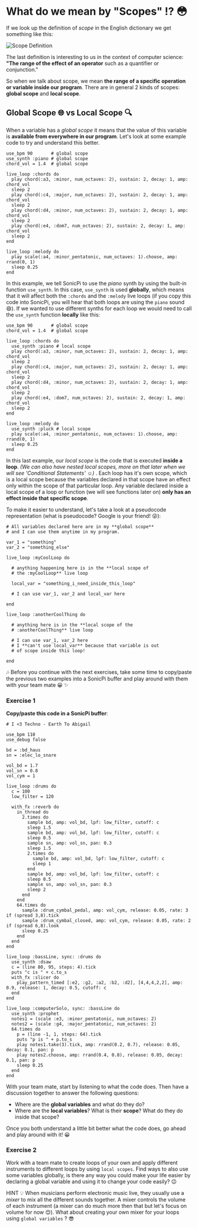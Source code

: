 # What do we mean by "Scopes" :interrobang: :flushed:

If we look up the definition of *scope* in the English dictionary we get something like this:

![Scope Definition](images/scope-definition.jpg?raw=true "Definition of Scope")

The last definition is interesting to us in the context of computer science: **"The range of the effect of an operator** such as a quantifier or conjunction."

So when we talk about scope, we mean **the range of a specific operation or variable inside our program**. There are in general 2 kinds of scopes: **global scope** and **local scope**.

## Global Scope :globe_with_meridians: vs Local Scope :mag:

When a variable has a *global scope* it means that the value of this variable is **available from everywhere in our program**. Let's look at some example code to try and understand this better.

```
use_bpm 90       # global scope
use_synth :piano # global scope
chord_vol = 1.4  # global scope

live_loop :chords do
  play chord(:a3, :minor, num_octaves: 2), sustain: 2, decay: 1, amp: chord_vol
  sleep 2
  play chord(:c4, :major, num_octaves: 2), sustain: 2, decay: 1, amp: chord_vol
  sleep 2
  play chord(:d4, :minor, num_octaves: 2), sustain: 2, decay: 1, amp: chord_vol
  sleep 2
  play chord(:e4, :dom7, num_octaves: 2), sustain: 2, decay: 1, amp: chord_vol
  sleep 2
end

live_loop :melody do
  play scale(:a4, :minor_pentatonic, num_octaves: 1).choose, amp: rrand(0, 1)
  sleep 0.25
end
```

In this example, we tell SonicPi to use the *piano* synth by using the built-in function `use_synth`. In this case, `use_synth` is used **globally**, which means that it will affect both the `:chords` and the `:melody` live loops (if you copy this code into SonicPi, you will hear that both loops are using the `piano` sound :smile:). If we wanted to use different synths for each loop we would need to call the `use_synth` function **locally** like this:


```
use_bpm 90       # global scope
chord_vol = 1.4  # global scope

live_loop :chords do
  use_synth :piano # local scope
  play chord(:a3, :minor, num_octaves: 2), sustain: 2, decay: 1, amp: chord_vol
  sleep 2
  play chord(:c4, :major, num_octaves: 2), sustain: 2, decay: 1, amp: chord_vol
  sleep 2
  play chord(:d4, :minor, num_octaves: 2), sustain: 2, decay: 1, amp: chord_vol
  sleep 2
  play chord(:e4, :dom7, num_octaves: 2), sustain: 2, decay: 1, amp: chord_vol
  sleep 2
end

live_loop :melody do
  use_synth :pluck # local scope
  play scale(:a4, :minor_pentatonic, num_octaves: 1).choose, amp: rrand(0, 1)
  sleep 0.25
end
```

In this last example, our *local scope* is the code that is executed **inside a loop**. *(We can also have nested local scopes, more on that later when we will see 'Conditional Statements'* :relaxed:*)* . Each loop has it's own scope, which is a local scope because the variables declared in that scope have an effect only within the scope of that particular loop. Any variable declared inside a local scope of a loop or function (we will see functions later on) **only has an effect inside that specific scope**.

To make it easier to understand, let's take a look at a pseudocode representation (what is pseudocode? Google is your friend! :stuck_out_tongue_winking_eye:):

```
# All variables declared here are in my **global scope**
# and I can use them anytime in my program.

var_1 = "something"
var_2 = "something_else"

live_loop :myCoolLoop do

  # anything happening here is in the **local scope of
  # the :myCoolLoop** live loop

  local_var = "something_i_need_inside_this_loop"

  # I can use var_1, var_2 and local_var here

end

live_loop :anotherCoolThing do

  # anything here is in the **local scope of the
  # :anotherCoolThing** live loop

  # I can use var_1, var_2 here
  # I **can't use local_var** because that variable is out
  # of scope inside this loop!

end
```

:notes: Before you continue with the next exercises, take some time to copy/paste the previous two examples into a SonicPi buffer and play around with them with your team mate :grinning: :sparkles:

### Exercise 1

**Copy/paste this code in a SonicPi buffer**:

```
# I <3 Techno - Earth To Abigail

use_bpm 110
use_debug false

bd = :bd_haus
sn = :elec_lo_snare

vol_bd = 1.7
vol_sn = 0.8
vol_cym = 1

live_loop :drums do
  c = 100
  low_filter = 120

  with_fx :reverb do
    in_thread do
      2.times do
        sample bd, amp: vol_bd, lpf: low_filter, cutoff: c
        sleep 1.5
        sample bd, amp: vol_bd, lpf: low_filter, cutoff: c
        sleep 0.5
        sample sn, amp: vol_sn, pan: 0.3
        sleep 1.5
        2.times do
          sample bd, amp: vol_bd, lpf: low_filter, cutoff: c
          sleep 1
        end
        sample bd, amp: vol_bd, lpf: low_filter, cutoff: c
        sleep 0.5
        sample sn, amp: vol_sn, pan: 0.3
        sleep 2
      end
    end
    64.times do
      sample :drum_cymbal_pedal, amp: vol_cym, release: 0.05, rate: 3 if (spread 3,8).tick
      sample :drum_cymbal_closed, amp: vol_cym, release: 0.05, rate: 2 if (spread 6,8).look
      sleep 0.25
    end
  end
end

live_loop :bassLine, sync: :drums do
  use_synth :dsaw
  c = (line 80, 95, steps: 4).tick
  puts "c is " + c.to_s
  with_fx :slicer do
    play_pattern_timed [:e2, :g2, :a2, :b2, :d2], [4,4,4,2,2], amp: 0.9, release: 1, decay: 0.5, cutoff: c
  end
end

live_loop :computerSolo, sync: :bassLine do
  use_synth :prophet
  notes1 = (scale :e3, :minor_pentatonic, num_octaves: 2)
  notes2 = (scale :g4, :major_pentatonic, num_octaves: 2)
  64.times do
    p = (line -1, 1, steps: 64).tick
    puts "p is " + p.to_s
    play notes1.take(3).tick, amp: rrand(0.2, 0.7), release: 0.05, decay: 0.1, pan: p
    play notes2.choose, amp: rrand(0.4, 0.8), release: 0.05, decay: 0.1, pan: p
    sleep 0.25
  end
end
```
With your team mate, start by listening to what the code does. Then have a discussion together to answer the following questions:

* Where are the **global variables** and what do they do?
* Where are the **local variables**? What is their **scope**? What do they do inside that scope?

Once you both understand a little bit better what the code does, go ahead and play around with it! :grinning:

### Exercise 2

Work with a team mate to create loops of your own and apply different instruments to different loops by using `local scopes`. Find ways to also use some variables globally, is there any way you could make your life easier by declaring a global variable and using it to change your code easily? :wink:

HINT :bulb: When musicians perform electronic music live, they usually use a *mixer* to mix all the different sounds together. A mixer controls the volume of each instrument (a mixer can do much more then that but let's focus on volume for now :blush:). What about creating your own mixer for your loops using `global variables` ? :sunglasses:
